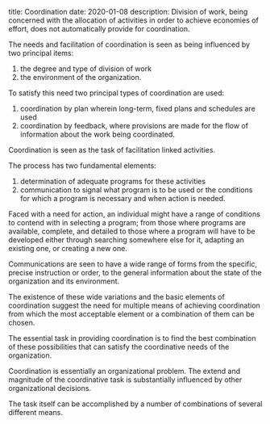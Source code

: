 title: Coordination
date: 2020-01-08
description: Division of work, being concerned with the allocation of activities in order to achieve economies of effort, does not automatically provide for coordination.
 
The needs and facilitation of coordination is seen as being influenced by two principal items:

1. the degree and type of division of work
2. the environment of the organization.

To satisfy this need two principal types of coordination are used:

1. coordination by plan wherein long-term, fixed plans and schedules are used
2. coordination by feedback, where provisions are made for the flow of information about the work being coordinated.

Coordination is seen as the task of facilitation linked activities.

The process has two fundamental elements:

1. determination of adequate programs for these activities
2. communication to signal what program is to be used or the conditions for which a program is necessary and when action is needed.

Faced with a need for action, an individual might have a range of conditions to contend with in selecting a program; from those where programs are available, complete, and detailed to those where a program will have to be developed either through searching somewhere else for it, adapting an existing one, or creating a new one.

Communications are seen to have a wide range of forms from the specific, precise instruction or order, to the general information about the state of the organization and its environment.

The existence of these wide variations and the basic elements of coordination suggest the need for multiple means of achieving coordination from which the most acceptable element or a combination of them can be chosen.

The essential task in providing coordination is to find the best combination of these possibilities that can satisfy the coordinative needs of the organization.

Coordination is essentially an organizational problem. The extend and magnitude of the coordinative task is substantially influenced by other organizational decisions.

The task itself can be accomplished by a number of combinations of several different means.
